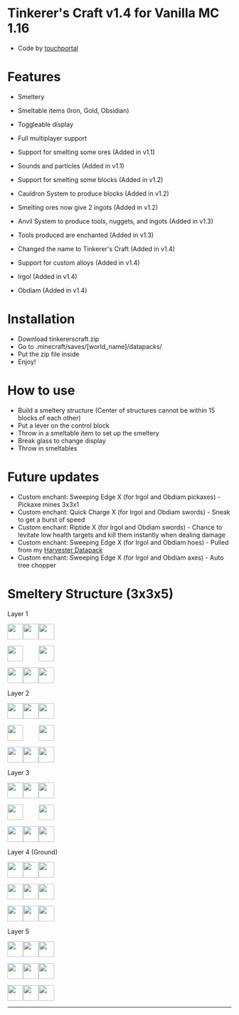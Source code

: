 # Tinkerer's Craft v1.4 for Vanilla MC 1.16
- Code by [touchportal](https://github.com/touchportal/)

# Features
- Smeltery
- Smeltable items (Iron, Gold, Obsidian)
- Toggleable display
- Full multiplayer support

- Support for smelting some ores (Added in v1.1)
- Sounds and particles (Added in v1.1)

- Support for smelting some blocks (Added in v1.2)
- Cauldron System to produce blocks (Added in v1.2)
- Smelting ores now give 2 ingots (Added in v1.2)

- Anvil System to produce tools, nuggets, and ingots (Added in v1.3)
- Tools produced are enchanted (Added in v1.3)

- Changed the name to Tinkerer's Craft (Added in v1.4)
- Support for custom alloys (Added in v1.4)
- Irgol (Added in v1.4)
- Obdiam (Added in v1.4)

# Installation
- Download tinkererscraft.zip
- Go to .minecraft/saves/[world_name]/datapacks/
- Put the zip file inside
- Enjoy!

# How to use
- Build a smeltery structure (Center of structures cannot be within 15 blocks of each other)
- Put a lever on the control block
- Throw in a smeltable item to set up the smeltery
- Break glass to change display
- Throw in smeltables

# Future updates
- Custom enchant: Sweeping Edge X (for Irgol and Obdiam pickaxes) - Pickaxe mines 3x3x1
- Custom enchant: Quick Charge X (for Irgol and Obdiam swords) - Sneak to get a burst of speed
- Custom enchant: Riptide X (for Irgol and Obdiam swords) - Chance to levitate low health targets and kill them instantly when dealing damage
- Custom enchant: Sweeping Edge X (for Irgol and Obdiam hoes) - Pulled from my [Harvester Datapack](https://github.com/touchportal/harvester)
- Custom enchant: Sweeping Edge X (for Irgol and Obdiam axes) - Auto tree chopper

# Smeltery Structure (3x3x5)

Layer 1

<img src="https://github.com/touchportal/tinkersconstruct/blob/master/icons/PolishedBlackstoneBrickSlab.png?raw=true" width="35"><img src="https://github.com/touchportal/tinkersconstruct/blob/master/icons/PolishedBlackstoneBrickSlab.png?raw=true" width="35"><img src="https://github.com/touchportal/tinkersconstruct/blob/master/icons/PolishedBlackstoneBrickSlab.png?raw=true" width="35">

<img src="https://github.com/touchportal/tinkersconstruct/blob/master/icons/PolishedBlackstoneBrickSlab.png?raw=true" width="35"><img width="35"><img src="https://github.com/touchportal/tinkersconstruct/blob/master/icons/PolishedBlackstoneBrickSlab.png?raw=true" width="35">

<img src="https://github.com/touchportal/tinkersconstruct/blob/master/icons/PolishedBlackstoneBrickSlab.png?raw=true" width="35"><img src="https://github.com/touchportal/tinkersconstruct/blob/master/icons/PolishedBlackstoneBrickSlab.png?raw=true" width="35"><img src="https://github.com/touchportal/tinkersconstruct/blob/master/icons/PolishedBlackstoneBrickSlab.png?raw=true" width="35">

Layer 2

<img src="https://github.com/touchportal/tinkersconstruct/blob/master/icons/PolishedBlackstoneBricks.png?raw=true" width="35"><img src="https://github.com/touchportal/tinkersconstruct/blob/master/icons/PolishedBlackstoneBricks.png?raw=true" width="35"><img src="https://github.com/touchportal/tinkersconstruct/blob/master/icons/PolishedBlackstoneBricks.png?raw=true" width="35">

<img src="https://github.com/touchportal/tinkersconstruct/blob/master/icons/PolishedBlackstoneBricks.png?raw=true" width="35"><img width="35"><img src="https://github.com/touchportal/tinkersconstruct/blob/master/icons/PolishedBlackstoneBricks.png?raw=true" width="35">

<img src="https://github.com/touchportal/tinkersconstruct/blob/master/icons/PolishedBlackstoneBricks.png?raw=true" width="35"><img src="https://github.com/touchportal/tinkersconstruct/blob/master/icons/BlackStainedGlass.png?raw=true" width="35"><img src="https://github.com/touchportal/tinkersconstruct/blob/master/icons/PolishedBlackstoneBricks.png?raw=true" width="35">

Layer 3

<img src="https://github.com/touchportal/tinkersconstruct/blob/master/icons/PolishedBlackstoneBricks.png?raw=true" width="35"><img src="https://github.com/touchportal/tinkersconstruct/blob/master/icons/PolishedBlackstoneBricks.png?raw=true" width="35"><img src="https://github.com/touchportal/tinkersconstruct/blob/master/icons/PolishedBlackstoneBricks.png?raw=true" width="35">

<img src="https://github.com/touchportal/tinkersconstruct/blob/master/icons/PolishedBlackstoneBricks.png?raw=true" width="35"><img width="35"><img src="https://github.com/touchportal/tinkersconstruct/blob/master/icons/PolishedBlackstoneBricks.png?raw=true" width="35">

<img src="https://github.com/touchportal/tinkersconstruct/blob/master/icons/PolishedBlackstoneBricks.png?raw=true" width="35"><img src="https://github.com/touchportal/tinkersconstruct/blob/master/icons/ChiseledPolishedBlackstoneBrick.png?raw=true" width="35"><img src="https://github.com/touchportal/tinkersconstruct/blob/master/icons/PolishedBlackstoneBricks.png?raw=true" width="35">

Layer 4 (Ground)

<img src="https://github.com/touchportal/tinkersconstruct/blob/master/icons/PolishedBlackstoneBricks.png?raw=true" width="35"><img src="https://github.com/touchportal/tinkersconstruct/blob/master/icons/PolishedBlackstoneBricks.png?raw=true" width="35"><img src="https://github.com/touchportal/tinkersconstruct/blob/master/icons/PolishedBlackstoneBricks.png?raw=true" width="35">

<img src="https://github.com/touchportal/tinkersconstruct/blob/master/icons/PolishedBlackstoneBricks.png?raw=true" width="35"><img src="https://github.com/touchportal/tinkersconstruct/blob/master/icons/GildedBlackstone.png?raw=true" width="35"><img src="https://github.com/touchportal/tinkersconstruct/blob/master/icons/PolishedBlackstoneBricks.png?raw=true" width="35">

<img src="https://github.com/touchportal/tinkersconstruct/blob/master/icons/PolishedBlackstoneBricks.png?raw=true" width="35"><img src="https://github.com/touchportal/tinkersconstruct/blob/master/icons/PolishedBlackstoneBricks.png?raw=true" width="35"><img src="https://github.com/touchportal/tinkersconstruct/blob/master/icons/PolishedBlackstoneBricks.png?raw=true" width="35">

Layer 5

<img src="https://github.com/touchportal/tinkersconstruct/blob/master/icons/LavaCurrent.png?raw=true" width="35"><img src="https://github.com/touchportal/tinkersconstruct/blob/master/icons/LavaCurrent.png?raw=true" width="35"><img src="https://github.com/touchportal/tinkersconstruct/blob/master/icons/LavaCurrent.png?raw=true" width="35">

<img src="https://github.com/touchportal/tinkersconstruct/blob/master/icons/LavaCurrent.png?raw=true" width="35"><img src="https://github.com/touchportal/tinkersconstruct/blob/master/icons/LavaCurrent.png?raw=true" width="35"><img src="https://github.com/touchportal/tinkersconstruct/blob/master/icons/LavaCurrent.png?raw=true" width="35">

<img src="https://github.com/touchportal/tinkersconstruct/blob/master/icons/LavaCurrent.png?raw=true" width="35"><img src="https://github.com/touchportal/tinkersconstruct/blob/master/icons/LavaCurrent.png?raw=true" width="35"><img src="https://github.com/touchportal/tinkersconstruct/blob/master/icons/LavaCurrent.png?raw=true" width="35">

---
